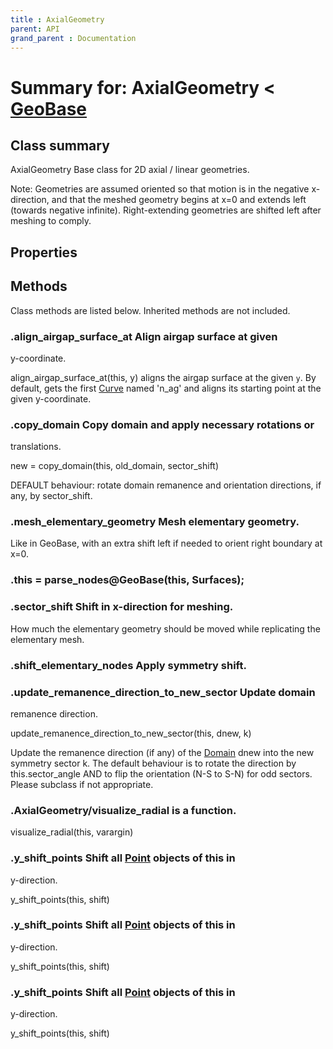```yaml
---
title : AxialGeometry
parent: API
grand_parent : Documentation
---
```

# Summary for: **AxialGeometry**  < [GeoBase](GeoBase.html)

## Class summary

AxialGeometry Base class for 2D axial / linear geometries.

Note: Geometries are assumed oriented so that motion is in the
negative x-direction, and that the meshed geometry begins at x=0 and
extends left (towards negative infinite). Right-extending geometries
are shifted left after meshing to comply.

## Properties


## Methods

Class methods are listed below. Inherited methods are not included.

### .**align_airgap_surface_at** Align airgap surface at given
y-coordinate.

align_airgap_surface_at(this, y) aligns the airgap surface at
the given `y`. By default, gets the first [Curve](Curve.html) named
'n_ag' and aligns its starting point at the given
y-coordinate.

### .**copy_domain** Copy domain and apply necessary rotations or
translations.

new = copy_domain(this, old_domain, sector_shift)

DEFAULT behaviour: rotate domain remanence and orientation
directions, if any, by sector_shift.

### .**mesh_elementary_geometry** Mesh elementary geometry.

Like in GeoBase, with an extra shift left if needed to orient
right boundary at x=0.

### .this = **parse_nodes**@GeoBase(this, Surfaces);

### .**sector_shift** Shift in x-direction for meshing.

How much the elementary geometry should be moved while
replicating the elementary mesh.

### .**shift_elementary_nodes** Apply symmetry shift.

### .**update_remanence_direction_to_new_sector** Update domain
remanence direction.

update_remanence_direction_to_new_sector(this, dnew, k)

Update the remanence direction (if any) of the [Domain](Domain.html) dnew
into the new symmetry sector k. The default behaviour is to
rotate the direction by this.sector_angle AND to flip the
orientation (N-S to S-N) for odd sectors. Please subclass if
not appropriate.

### .AxialGeometry/**visualize_radial** is a function.
visualize_radial(this, varargin)

### .y_shift_points Shift all [Point](Point.html) objects of this in
y-direction.

y_shift_points(this, shift)

### .y_shift_points Shift all [Point](Point.html) objects of this in
y-direction.

y_shift_points(this, shift)

### .**y_shift_points** Shift all [Point](Point.html) objects of this in
y-direction.

y_shift_points(this, shift)


